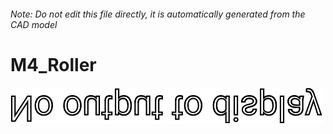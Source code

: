 ###### Note: Do not edit this file directly, it is automatically generated from the CAD model

# M4_Roller

![](/project.svg)



 

